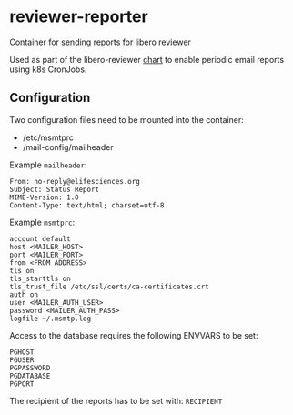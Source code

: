 # reviewer-reporter
Container for sending reports for libero reviewer

Used as part of the libero-reviewer [chart](https://github.com/libero/reviewer/tree/master/charts/libero-reviewer) to enable periodic email reports using k8s CronJobs.

## Configuration

Two configuration files need to be mounted into the container:

- /etc/msmtprc
- /mail-config/mailheader

Example `mailheader`:
```
From: no-reply@elifesciences.org
Subject: Status Report
MIME-Version: 1.0
Content-Type: text/html; charset=utf-8
```

Example `msmtprc`:
```
account default
host <MAILER_HOST>
port <MAILER_PORT>
from <FROM ADDRESS>
tls on
tls_starttls on
tls_trust_file /etc/ssl/certs/ca-certificates.crt
auth on
user <MAILER_AUTH_USER>
password <MAILER_AUTH_PASS>
logfile ~/.msmtp.log
```

Access to the database requires the following ENVVARS to be set:

```
PGHOST
PGUSER
PGPASSWORD
PGDATABASE
PGPORT
```

The recipient of the reports has to be set with: `RECIPIENT`